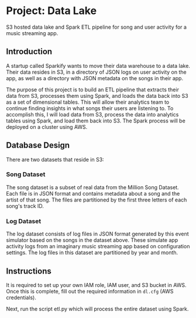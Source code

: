 # Project: Data Lake

S3 hosted data lake and Spark ETL pipeline for song and user activity for a music streaming app.

## Introduction

A startup called Sparkify wants to move their data warehouse to a data lake. Their data resides in S3, in a directory of JSON logs on user activity on the app, as well as a directory with JSON metadata on the songs in their app.

The purpose of this project is to build an ETL pipeline that extracts their data from S3, processes them using Spark, and loads the data back into S3 as a set of dimensional tables. This will allow their analytics team to continue finding insights in what songs their users are listening to. To accomplish this, I will load data from S3, process the data into analytics tables using Spark, and load them back into S3. The Spark process will be deployed on a cluster using AWS.

## Database Design

There are two datasets that reside in S3:

### Song Dataset

The song dataset is a subset of real data from the Million Song Dataset. Each file is in JSON format and contains metadata about a song and the artist of that song. The files are partitioned by the first three letters of each song's track ID.

### Log Dataset

The log dataset consists of log files in JSON format generated by this event simulator based on the songs in the dataset above. These simulate app activity logs from an imaginary music streaming app based on configuration settings. The log files in this dataset are partitioned by year and month.

## Instructions

It is required to set up your own IAM role, IAM user, and S3 bucket in AWS. Once this is complete, fill out the required information in <code>dl.cfg</code> (AWS credentials).

Next, run the script </code>etl.py</code> which will process the entire dataset using Spark.